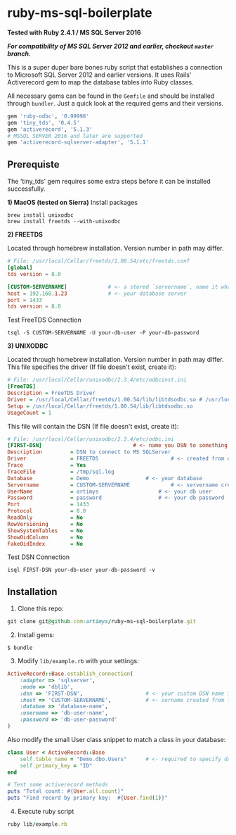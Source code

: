 # ruby-ms-sql-boilerplate
**Tested with Ruby 2.4.1 / MS SQL Server 2016**

***For compatibility of MS SQL Server 2012 and earlier, checkout ```master``` branch.***

This is a super duper bare bones ruby script that establishes a connection to Microsoft SQL Server 2012 and earlier versions. It uses Rails' Activerecord gem to map the database tables into Ruby classes.

All necessary gems can be found in the ```Gemfile``` and should be installed through ```bundler```.  Just a quick look at the required gems and their versions.

```ruby
gem 'ruby-odbc', '0.99998'
gem 'tiny_tds', '0.4.5'
gem 'activerecord', '5.1.3'
# MSSQL SERVER 2016 and later are supported
gem 'activerecord-sqlserver-adapter', '5.1.1'

```

## Prerequiste
The 'tiny_tds' gem requires some extra steps before it can be installed successfully.

**1) MacOS (tested on Sierra)**
Install packages
```shell
brew install unixodbc
brew install freetds --with-unixodbc
```
**2) FREETDS**

Located through homebrew installation. Version number in path may differ.

```conf
# File: /usr/local/Cellar/freetds/1.00.54/etc/freetds.conf
[global]
tds version = 8.0

[CUSTOM-SERVERNAME]				# <- a stored `servername`, name it whatever
host = 192.168.1.23  			# <- your database server
port = 1433
tds version = 8.0
```

Test FreeTDS Connection
```shell
tsql -S CUSTOM-SERVERNAME -U your-db-user -P your-db-password
```


**3) UNIXODBC**

Located through homebrew installation. Version number in path may differ. This file specifies the driver (If file doesn't exist, create it):

```ini
# File: /usr/local/Cellar/unixodbc/2.3.4/etc/odbcinst.ini
[FreeTDS]
Description = FreeTDS Driver
Driver = /usr/local/Cellar/freetds/1.00.54/lib/libtdsodbc.so # /usr/local/lib/libtdsodbc.so also works
Setup = /usr/local/Cellar/freetds/1.00.54/lib/libtdsodbc.so
UsageCount = 1
```

This file will contain the DSN (If file doesn't exist, create it):
```ini
# File: /usr/local/Cellar/unixodbc/2.3.4/etc/odbc.ini
[FIRST-DSN] 							# <- name you DSN to something meaningful
Description         = DSN to connect to MS SQLServer
Driver              = FREETDS 						# <- created from odbcinst.ini
Trace               = Yes
TraceFile           = /tmp/sql.log
Database            = Demo					# <- your database
Servername          = CUSTOM-SERVERNAME 			# <- servername created from freetds.conf
UserName            = artimys 					# <- your db user
Password            = password 					# <- your db password
Port                = 1433
Protocol            = 8.0
ReadOnly            = No
RowVersioning       = No
ShowSystemTables    = No
ShowOidColumn       = No
FakeOidIndex        = No
```

Test DSN Connection
```shell
isql FIRST-DSN your-db-user your-db-password -v
```




## Installation
1. Clone this repo:
```ruby
git clone git@github.com:artimys/ruby-ms-sql-boilerplate.git
```

2. Install gems:
```shell
$ bundle
```

3. Modify ```lib/example.rb``` with your settings:
```ruby
ActiveRecord::Base.establish_connection(
	:adapter => 'sqlserver',
	:mode => 'dblib',
	:dsn => 'FIRST-DSN', 					# <- your custom DSN name if different from above
	:host => 'CUSTOM-SERVERNAME', 			# <- sername created from freetds.conf
	:databae => 'database-name',
	:username => 'db-user-name',
	:password => 'db-user-password'
)
```
Also modify the small User class snippet to match a class in your database:
```ruby
class User < ActiveRecord::Base
	self.table_name = "Demo.dbo.Users" 		# <- required to specify database.dbo.table-name
	self.primary_key = "ID"
end

# Test some activerecord methods
puts "Total count: #{User.all.count}"
puts "Find record by primary key:  #{User.find(1)}"
```

4. Execute ruby script
```ruby
ruby lib/example.rb
```
